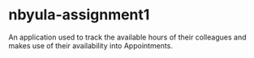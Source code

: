 # nbyula-assignment1
An application used to track the available hours of their colleagues and makes use of their availability into Appointments.
